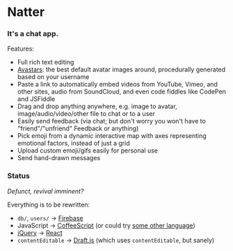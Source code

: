 # Natter

### It's a chat app.

Features:

* Full rich text editing
* [Avastars][]: the best default avatar images around, procedurally generated based on your username
* Paste a link to automatically embed videos from YouTube, Vimeo, and other sites, audio from SoundCloud, and even code fiddles like CodePen and JSFiddle
* Drag and drop anything anywhere, e.g. image to avatar, image/audio/video/other file to chat or to a user
* Easily send feedback (via chat; but don't worry you won't have to "friend"/"unfriend" Feedback or anything)
* Pick emoji from a dynamic interactive map with axes representing emotional factors, instead of just a grid
* Upload custom emoji/gifs easily for personal use
* Send hand-drawn messages

### Status

*Defunct, revival imminent?*

Everything is to be rewritten:
* `db/`, `users/` -> [Firebase][]
* JavaScript -> [CoffeeScript][] (or could try [some other language][])
* [jQuery][] -> [React][]
* `contentEditable` -> [Draft.js][] (which uses `contentEditable`, but sanely)

<!-- https://github.com/egoist/autoembed -->
<!-- https://github.com/egoist/autolink.js -->
<!-- https://www.npmjs.com/package/oembed-auto -->
<!-- https://cleverbot.io/ -->

[Firebase]: https://www.firebase.com/
[CoffeeScript]: http://coffeescript.org/
[some other language]: https://github.com/jashkenas/coffeescript/wiki/list-of-languages-that-compile-to-js
[jQuery]: https://jquery.org/
[React]: https://facebook.github.io/react/
[Draft.js]: https://facebook.github.io/draft-js/
[Avastars]: https://rawgit.com/1j01/natter/master/app/components.html
[main app screen]: https://rawgit.com/1j01/natter/master/app/index.html

